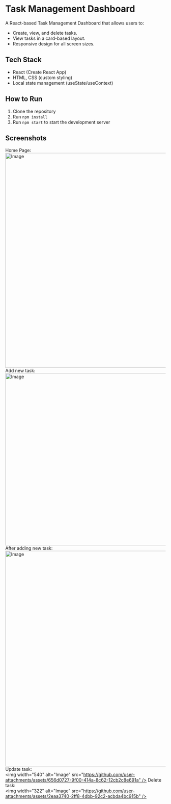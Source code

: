 # Task Management Dashboard

A React-based Task Management Dashboard that allows users to:
- Create, view, and delete tasks.
- View tasks in a card-based layout.
- Responsive design for all screen sizes.

## Tech Stack
- React (Create React App)
- HTML, CSS (custom styling)
- Local state management (useState/useContext)

## How to Run
1. Clone the repository
2. Run `npm install`
3. Run `npm start` to start the development server

## Screenshots
Home Page: <br>
<img width="674" alt="Image" src="https://github.com/user-attachments/assets/fe7f4e82-747a-441c-a7af-1e147cdee388" />
Add new task:<br>
<img width="540" alt="Image" src="https://github.com/user-attachments/assets/92bd8a8e-e629-4e92-a547-2160c3a46b25" />
After adding new task:<br>
<img width="676" alt="Image" src="https://github.com/user-attachments/assets/7ce7b399-9129-425d-b079-9de177af1283" />
Update task:<br>
<img width="540" alt="Image" src="https://github.com/user-attachments/assets/656d0727-9f00-414a-8c62-12cb2c8e691a" />
Delete task:<br>
<img width="322" alt="Image" src="https://github.com/user-attachments/assets/2eaa3740-2ff8-4dbb-92c2-acbda4bc915b" />
